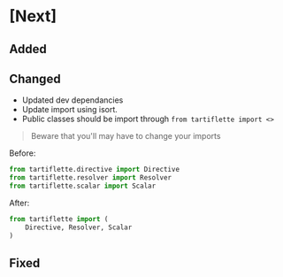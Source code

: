 # [Next]

## Added

## Changed

- Updated dev dependancies
- Update import using isort.
- Public classes should be import through `from tartiflette import <>`

> Beware that you'll may have to change your imports

Before:
```python
from tartiflette.directive import Directive
from tartiflette.resolver import Resolver
from tartiflette.scalar import Scalar
```

After:
```python
from tartiflette import (
    Directive, Resolver, Scalar
)
```

## Fixed
